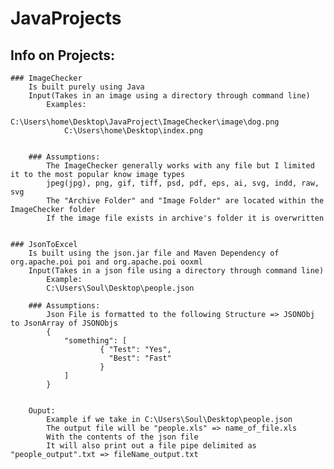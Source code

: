 # JavaProjects
## Info on Projects:
	### ImageChecker
		Is built purely using Java
		Input(Takes in an image using a directory through command line)
			Examples: 
				C:\Users\home\Desktop\JavaProject\ImageChecker\image\dog.png
				C:\Users\home\Desktop\index.png


		### Assumptions:
			The ImageChecker generally works with any file but I limited it to the most popular know image types
			jpeg(jpg), png, gif, tiff, psd, pdf, eps, ai, svg, indd, raw, svg
			The "Archive Folder" and "Image Folder" are located within the ImageChecker folder
			If the image file exists in archive's folder it is overwritten
			

	### JsonToExcel
		Is built using the json.jar file and Maven Dependency of org.apache.poi poi and org.apache.poi ooxml
		Input(Takes in a json file using a directory through command line)
			Example: 
			C:\Users\Soul\Desktop\people.json
		
		### Assumptions:
			Json File is formatted to the following Structure => JSONObj to JsonArray of JSONObjs
			{
				"something": [	
						{ "Test": "Yes",
						  "Best": "Fast"
						}
				]
			}
			
			
		Ouput:
			Example if we take in C:\Users\Soul\Desktop\people.json
			The output file will be "people.xls" => name_of_file.xls
			With the contents of the json file
			It will also print out a file pipe delimited as "people_output".txt => fileName_output.txt
			
				

